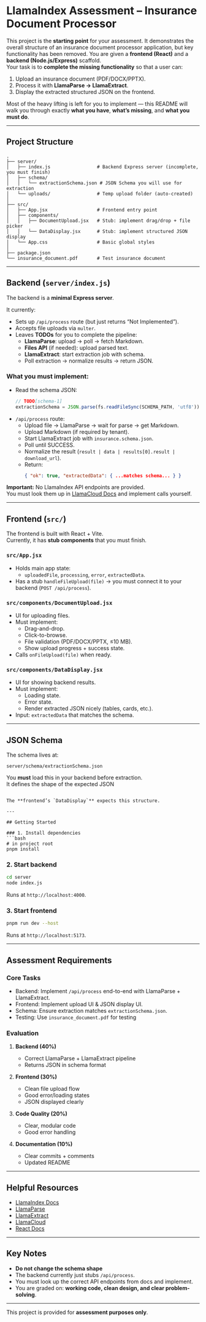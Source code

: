 # LlamaIndex Assessment – Insurance Document Processor

This project is the **starting point** for your assessment. It demonstrates the overall structure of an insurance document processor application, but key functionality has been removed.
You are given a **frontend (React)** and a **backend (Node.js/Express)** scaffold.  
Your task is to **complete the missing functionality** so that a user can:

1. Upload an insurance document (PDF/DOCX/PPTX).  
2. Process it with **LlamaParse → LlamaExtract**.  
3. Display the extracted structured JSON on the frontend.

Most of the heavy lifting is left for you to implement — this README will walk you through exactly **what you have**, **what’s missing**, and **what you must do**.

---

## Project Structure

```
.
├── server/
│   ├── index.js                 # Backend Express server (incomplete, you must finish)
│   ├── schema/
│   │   └── extractionSchema.json # JSON Schema you will use for extraction
│   └── uploads/                 # Temp upload folder (auto-created)
│
├── src/
│   ├── App.jsx                  # Frontend entry point
│   ├── components/
│   │   ├── DocumentUpload.jsx   # Stub: implement drag/drop + file picker
│   │   └── DataDisplay.jsx      # Stub: implement structured JSON display
│   └── App.css                  # Basic global styles
│
├── package.json
└── insurance_document.pdf       # Test insurance document

```

---

## Backend (`server/index.js`)

The backend is a **minimal Express server**.  

It currently:
- Sets up `/api/process` route (but just returns “Not Implemented”).  
- Accepts file uploads via `multer`.  
- Leaves **TODOs** for you to complete the pipeline:
  - **LlamaParse**: upload → poll → fetch Markdown.  
  - **Files API** (if needed): upload parsed text.  
  - **LlamaExtract**: start extraction job with schema.  
  - Poll extraction → normalize results → return JSON.  

### What you must implement:
- Read the schema JSON:
  ```js
  // TODO[schema-1]
  extractionSchema = JSON.parse(fs.readFileSync(SCHEMA_PATH, 'utf8'))
  ```
- `/api/process` route:
  - Upload file → LlamaParse → wait for parse → get Markdown.
  - Upload Markdown (if required by tenant).
  - Start LlamaExtract job with `insurance.schema.json`.
  - Poll until SUCCESS.
  - Normalize the result (`result | data | results[0].result | download_url`).
  - Return:  
    ```json
    { "ok": true, "extractedData": { ...matches schema... } }
    ```

**Important:** No LlamaIndex API endpoints are provided.  
You must look them up in [LlamaCloud Docs](https://docs.cloud.llamaindex.ai/) and implement calls yourself.

---

## Frontend (`src/`)

The frontend is built with React + Vite.  
Currently, it has **stub components** that you must finish.

### `src/App.jsx`
- Holds main app state:
  - `uploadedFile`, `processing`, `error`, `extractedData`.
- Has a stub `handleFileUpload(file)` → you must connect it to your backend (`POST /api/process`).

### `src/components/DocumentUpload.jsx`
- UI for uploading files.
- Must implement:
  - Drag-and-drop.
  - Click-to-browse.
  - File validation (PDF/DOCX/PPTX, ≤10 MB).
  - Show upload progress + success state.
- Calls `onFileUpload(file)` when ready.

### `src/components/DataDisplay.jsx`
- UI for showing backend results.
- Must implement:
  - Loading state.
  - Error state.
  - Render extracted JSON nicely (tables, cards, etc.).
- Input: `extractedData` that matches the schema.

---

## JSON Schema

The schema lives at:

```
server/schema/extractionSchema.json
```

You **must** load this in your backend before extraction.  
It defines the shape of the expected JSON
```

The **frontend’s `DataDisplay`** expects this structure.  

---

## Getting Started

### 1. Install dependencies
```bash
# in project root
pnpm install
```

### 2. Start backend
```bash
cd server
node index.js
```
Runs at `http://localhost:4000`.

### 3. Start frontend
```bash
pnpm run dev --host
```
Runs at `http://localhost:5173`.

---

## Assessment Requirements

### Core Tasks
- Backend: Implement `/api/process` end-to-end with LlamaParse + LlamaExtract.
- Frontend: Implement upload UI & JSON display UI.
- Schema: Ensure extraction matches `extractionSchema.json`.
- Testing: Use `insurance_document.pdf` for testing

### Evaluation
1. **Backend (40%)**  
   - Correct LlamaParse + LlamaExtract pipeline  
   - Returns JSON in schema format  

2. **Frontend (30%)**  
   - Clean file upload flow  
   - Good error/loading states  
   - JSON displayed clearly  

3. **Code Quality (20%)**  
   - Clear, modular code  
   - Good error handling  

4. **Documentation (10%)**  
   - Clear commits + comments  
   - Updated README  

---

## Helpful Resources
- [LlamaIndex Docs](https://docs.llamaindex.ai/)  
- [LlamaParse](https://www.llamaindex.ai/llamaparse)  
- [LlamaExtract](https://www.llamaindex.ai/llamaextract)  
- [LlamaCloud](https://docs.cloud.llamaindex.ai/)  
- [React Docs](https://react.dev/)  

---

## Key Notes
- **Do not change the schema shape** 
- The backend currently just stubs `/api/process`.  
- You must look up the correct API endpoints from docs and implement.  
- You are graded on: **working code, clean design, and clear problem-solving**.  

---

This project is provided for **assessment purposes only**.

